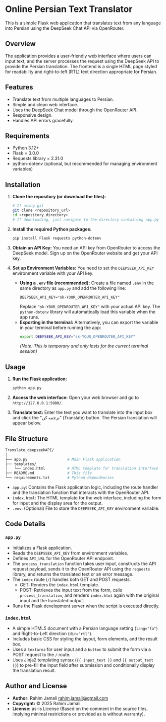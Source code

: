 # Online Persian Text Translator

This is a simple Flask web application that translates text from any language into Persian using the DeepSeek Chat API via OpenRouter.

## Overview

The application provides a user-friendly web interface where users can input text, and the server processes the request using the DeepSeek API to provide the Persian translation. The frontend is a single HTML page styled for readability and right-to-left (RTL) text direction appropriate for Persian.

## Features

* Translate text from multiple languages to Persian.
* Simple and clean web interface.
* Uses the DeepSeek Chat model through the OpenRouter API.
* Responsive design.
* Handles API errors gracefully.

## Requirements

* Python 3.12+
* Flask = 3.0.0
* Requests library = 2.31.0
* python-dotenv (optional, but recommended for managing environment variables)

## Installation

1.  **Clone the repository (or download the files):**
    ```bash
    # If using git
    git clone <repository_url>
    cd <repository_directory>
    # If downloading, just navigate to the directory containing app.py and index.html
    ```

2.  **Install the required Python packages:**
    ```bash
    pip install Flask requests python-dotenv
    ```

3.  **Obtain an API Key:**
    You need an API key from OpenRouter to access the DeepSeek model. Sign up on the OpenRouter website and get your API key.

4.  **Set up Environment Variables:**
    You need to set the `DEEPSEEK_API_KEY` environment variable with your API key.
    * **Using a `.env` file (recommended):**
        Create a file named `.env` in the same directory as `app.py` and add the following line:
        ```dotenv
        DEEPSEEK_API_KEY="sk-YOUR_OPENROUTER_API_KEY"
        ```
        Replace `"sk-YOUR_OPENROUTER_API_KEY"` with your actual API key. The `python-dotenv` library will automatically load this variable when the app runs.
    * **Exporting in the terminal:**
        Alternatively, you can export the variable in your terminal before running the app:
        ```bash
        export DEEPSEEK_API_KEY="sk-YOUR_OPENROUTER_API_KEY"
        ```
        *(Note: This is temporary and only lasts for the current terminal session)*

## Usage

1.  **Run the Flask application:**
    ```bash
    python app.py
    ```

2.  **Access the web interface:**
    Open your web browser and go to `http://127.0.0.1:5000/`.

3.  **Translate text:**
    Enter the text you want to translate into the input box and click the "ترجمه کن" (Translate) button. The Persian translation will appear below.

## File Structure
```bash
Translate_deepseekAPI/
│
├── app.py                  # Main Flask application
├── templates/
│   └── index.html          # HTML template for translation interface
├── README.md               # This file
└── requirements.txt        # Python dependencies
```


* `app.py`: Contains the Flask application logic, including the route handler and the translation function that interacts with the OpenRouter API.
* `index.html`: The HTML template for the web interface, including the form for input and the display area for the output.
* `.env`: (Optional) File to store the `DEEPSEEK_API_KEY` environment variable.

## Code Details

### `app.py`

* Initializes a Flask application.
* Reads the `DEEPSEEK_API_KEY` from environment variables.
* Defines `API_URL` for the OpenRouter API endpoint.
* The `process_translation` function takes user input, constructs the API request payload, sends it to the OpenRouter API using the `requests` library, and returns the translated text or an error message.
* The `index` route (`/`) handles both GET and POST requests.
    * GET: Renders the `index.html` template.
    * POST: Retrieves the input text from the form, calls `process_translation`, and renders `index.html` again with the original input and the translated output.
* Runs the Flask development server when the script is executed directly.

### `index.html`

* A simple HTML5 document with a Persian language setting (`lang="fa"`) and Right-to-Left direction (`dir="rtl"`).
* Includes basic CSS for styling the layout, form elements, and the result box.
* Uses a `textarea` for user input and a `button` to submit the form via a POST request to the `/` route.
* Uses Jinja2 templating syntax (`{{ input_text }}` and `{{ output_text }}`) to pre-fill the input field after submission and conditionally display the translation result.

## Author and License

* **Author:** Rahim Jamali <rahim.jamali@gmail.com>
* **Copyright:** © 2025 Rahim Jamali
* **License:** as-is License (Based on the comment in the source files, implying minimal restrictions or provided as is without warranty).
